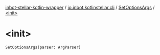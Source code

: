 [inbot-stellar-kotlin-wrapper](../../index.md) / [io.inbot.kotlinstellar.cli](../index.md) / [SetOptionsArgs](index.md) / [&lt;init&gt;](./-init-.md)

# &lt;init&gt;

`SetOptionsArgs(parser: ArgParser)`